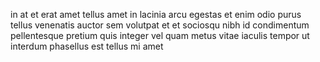 in at et erat amet tellus amet in lacinia arcu egestas et enim odio purus tellus
venenatis auctor sem volutpat et et sociosqu nibh id condimentum pellentesque
pretium quis integer vel quam metus vitae iaculis tempor ut interdum phasellus
est tellus mi amet